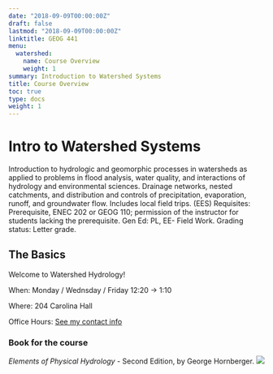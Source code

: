 ```yaml
---
date: "2018-09-09T00:00:00Z"
draft: false
lastmod: "2018-09-09T00:00:00Z"
linktitle: GEOG 441
menu:
  watershed:
    name: Course Overview
    weight: 1
summary: Introduction to Watershed Systems
title: Course Overview
toc: true
type: docs
weight: 1
---
```


# Intro to Watershed Systems

Introduction to hydrologic and geomorphic processes in watersheds as applied to problems in flood analysis, water quality, and interactions of hydrology and environmental sciences. Drainage networks, nested catchments, and distribution and controls of precipitation, evaporation, runoff, and groundwater flow. Includes local field trips. (EES)
Requisites: Prerequisite, ENEC 202 or GEOG 110; permission of the instructor for students lacking the prerequisite.
Gen Ed: PL, EE- Field Work.
Grading status: Letter grade.

## The Basics  
  Welcome to Watershed Hydrology!

When: Monday / Wednsday / Friday 12:20 -> 1:10

Where: 204 Carolina Hall

Office Hours: [See my contact info](https://amurraygeo.com/#contact)

### Book for the course
*Elements of Physical Hydrology* - Second Edition, by George Hornberger.
![](/img/hornberger.jpg)


